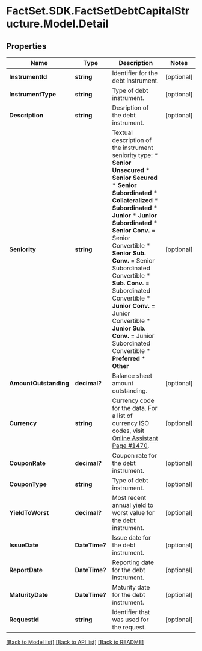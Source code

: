 # FactSet.SDK.FactSetDebtCapitalStructure.Model.Detail

## Properties

Name | Type | Description | Notes
------------ | ------------- | ------------- | -------------
**InstrumentId** | **string** | Identifier for the debt instrument. | [optional] 
**InstrumentType** | **string** | Type of debt instrument. | [optional] 
**Description** | **string** | Desription of the debt instrument. | [optional] 
**Seniority** | **string** | Textual description of the instrument seniority type: * **Senior Unsecured** * **Senior Secured** * **Senior Subordinated** * **Collateralized** * **Subordinated** * **Junior** * **Junior Subordinated** * **Senior Conv.** &#x3D; Senior Convertible * **Senior Sub. Conv.** &#x3D; Senior Subordinated Convertible * **Sub. Conv.** &#x3D; Subordinated Convertible * **Junior Conv.** &#x3D; Junior Convertible * **Junior Sub. Conv.** &#x3D; Junior Subordinated Convertible * **Preferred** * **Other**  | [optional] 
**AmountOutstanding** | **decimal?** | Balance sheet amount outstanding. | [optional] 
**Currency** | **string** | Currency code for the data. For a list of currency ISO codes, visit [Online Assistant Page #1470](https://oa.apps.factset.com/pages/1470). | [optional] 
**CouponRate** | **decimal?** | Coupon rate for the debt instrument. | [optional] 
**CouponType** | **string** | Type of debt instrument. | [optional] 
**YieldToWorst** | **decimal?** | Most recent annual yield to worst value for the debt instrument. | [optional] 
**IssueDate** | **DateTime?** | Issue date for the debt instrument. | [optional] 
**ReportDate** | **DateTime?** | Reporting date for the debt instrument. | [optional] 
**MaturityDate** | **DateTime?** | Maturity date for the debt instrument. | [optional] 
**RequestId** | **string** | Identifier that was used for the request. | [optional] 

[[Back to Model list]](../README.md#documentation-for-models) [[Back to API list]](../README.md#documentation-for-api-endpoints) [[Back to README]](../README.md)

